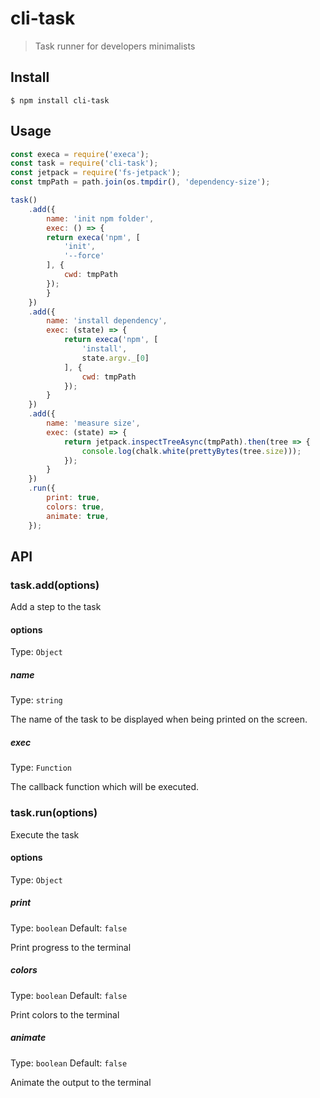 # cli-task
> Task runner for developers minimalists

## Install

```
$ npm install cli-task
```

## Usage

```javascript
const execa = require('execa');
const task = require('cli-task');
const jetpack = require('fs-jetpack');
const tmpPath = path.join(os.tmpdir(), 'dependency-size');

task()
    .add({
        name: 'init npm folder',
        exec: () => {
        return execa('npm', [
            'init',
            '--force'
        ], {
            cwd: tmpPath
        });
        }
    })
    .add({
        name: 'install dependency',
        exec: (state) => {
            return execa('npm', [
                'install',
                state.argv._[0]
            ], {
                cwd: tmpPath
            });
        }
    })
    .add({
        name: 'measure size',
        exec: (state) => {
            return jetpack.inspectTreeAsync(tmpPath).then(tree => {
                console.log(chalk.white(prettyBytes(tree.size)));  
            });
        }
    })
    .run({
        print: true,
        colors: true,
        animate: true,
    });
```

## API

### task.add(options)

Add a step to the task

#### options
Type: `Object`

##### name
Type: `string`

The name of the task to be displayed when being printed on the screen.

##### exec
Type: `Function`

The callback function which will be executed.

### task.run(options)

Execute the task

#### options
Type: `Object`

##### print
Type: `boolean`
Default: `false`

Print progress to the terminal

##### colors
Type: `boolean`
Default: `false`

Print colors to the terminal

##### animate
Type: `boolean`
Default: `false`

Animate the output to the terminal